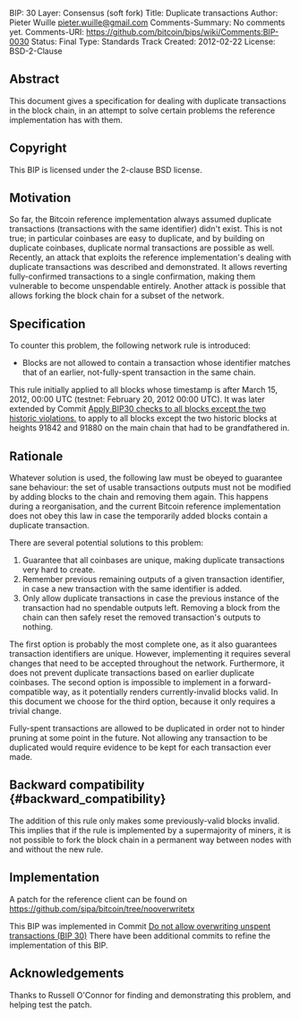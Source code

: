 BIP: 30
Layer: Consensus (soft fork)
Title: Duplicate transactions
Author: Pieter Wuille <pieter.wuille@gmail.com>
Comments-Summary: No comments yet.
Comments-URI: https://github.com/bitcoin/bips/wiki/Comments:BIP-0030
Status: Final
Type: Standards Track
Created: 2012-02-22
License: BSD-2-Clause

## Abstract

This document gives a specification for dealing with duplicate
transactions in the block chain, in an attempt to solve certain problems
the reference implementation has with them.

## Copyright

This BIP is licensed under the 2-clause BSD license.

## Motivation

So far, the Bitcoin reference implementation always assumed duplicate
transactions (transactions with the same identifier) didn\'t exist. This
is not true; in particular coinbases are easy to duplicate, and by
building on duplicate coinbases, duplicate normal transactions are
possible as well. Recently, an attack that exploits the reference
implementation\'s dealing with duplicate transactions was described and
demonstrated. It allows reverting fully-confirmed transactions to a
single confirmation, making them vulnerable to become unspendable
entirely. Another attack is possible that allows forking the block chain
for a subset of the network.

## Specification

To counter this problem, the following network rule is introduced:

-   Blocks are not allowed to contain a transaction whose identifier
matches that of an earlier, not-fully-spent transaction in the same
chain.

This rule initially applied to all blocks whose timestamp is after March
15, 2012, 00:00 UTC (testnet: February 20, 2012 00:00 UTC). It was later
extended by Commit [Apply BIP30 checks to all blocks except the two
historic
violations.](https://github.com/bitcoin/bitcoin/commit/ab91bf39b7c11e9c86bb2043c24f0f377f1cf514)
to apply to all blocks except the two historic blocks at heights 91842
and 91880 on the main chain that had to be grandfathered in.

## Rationale

Whatever solution is used, the following law must be obeyed to guarantee
sane behaviour: the set of usable transactions outputs must not be
modified by adding blocks to the chain and removing them again. This
happens during a reorganisation, and the current Bitcoin reference
implementation does not obey this law in case the temporarily added
blocks contain a duplicate transaction.

There are several potential solutions to this problem:

1.  Guarantee that all coinbases are unique, making duplicate
transactions very hard to create.
2.  Remember previous remaining outputs of a given transaction
identifier, in case a new transaction with the same identifier is
added.
3.  Only allow duplicate transactions in case the previous instance of
the transaction had no spendable outputs left. Removing a block from
the chain can then safely reset the removed transaction\'s outputs
to nothing.

The first option is probably the most complete one, as it also
guarantees transaction identifiers are unique. However, implementing it
requires several changes that need to be accepted throughout the
network. Furthermore, it does not prevent duplicate transactions based
on earlier duplicate coinbases. The second option is impossible to
implement in a forward-compatible way, as it potentially renders
currently-invalid blocks valid. In this document we choose for the third
option, because it only requires a trivial change.

Fully-spent transactions are allowed to be duplicated in order not to
hinder pruning at some point in the future. Not allowing any transaction
to be duplicated would require evidence to be kept for each transaction
ever made.

## Backward compatibility {#backward_compatibility}

The addition of this rule only makes some previously-valid blocks
invalid. This implies that if the rule is implemented by a supermajority
of miners, it is not possible to fork the block chain in a permanent way
between nodes with and without the new rule.

## Implementation

A patch for the reference client can be found on
<https://github.com/sipa/bitcoin/tree/nooverwritetx>

This BIP was implemented in Commit [Do not allow overwriting unspent
transactions (BIP
30)](https://github.com/bitcoin/bitcoin/commit/a206b0ea12eb4606b93323268fc81a4f1f952531)
There have been additional commits to refine the implementation of this
BIP.

## Acknowledgements

Thanks to Russell O\'Connor for finding and demonstrating this problem,
and helping test the patch.
